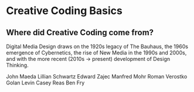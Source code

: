 # Creative Coding Basics

## Where did Creative Coding come from?
Digital Media Design draws on the 1920s legacy of The Bauhaus, the 1960s emergence of Cybernetics, the rise of New Media in the 1990s and 2000s, and with the more recent (2010s -> present) development of Design Thinking. 

John Maeda
Lillian Schwartz
Edward Zajec
Manfred Mohr
Roman Verostko
Golan Levin
Casey Reas
Ben Fry
